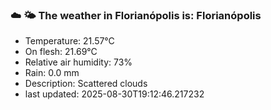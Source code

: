 ### ☁️ 🌤️  The weather in Florianópolis is: Florianópolis

- Temperature: 21.57°C
- On flesh: 21.69°C
- Relative air humidity: 73%
- Rain: 0.0 mm
- Description: Scattered clouds
- last updated: 2025-08-30T19:12:46.217232
